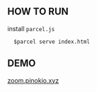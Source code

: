 ## HOW TO RUN

install `parcel.js`
```
  $parcel serve index.html
```


## DEMO
[zoom.pinokio.xyz](https://zoom.pinokio.xyz/)